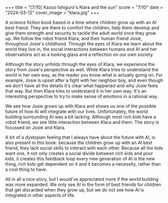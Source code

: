 +++
title = "[7/10] Kazuo Ishiguro's Klara and the sun"
score = "7/10"
date = "2024-03-12"
cover_image = "klara.jpg"
+++

A science fiction book based in a time where children grow up with an AI best friend. They are there to comfort the children, help them develop and give them strength and security to tackle the adult world once they grow up. We follow the robot friend Klara, and their human friend Josie, throughout Josie's childhood. Through the eyes of Klara we learn about the world they live in, the social interactions between humans and AI and her observations act as a looking glass and a reflection on our own society. 

Although the story unfolds through the eyes of Klara, we experience the story from Josie's perspective as well. While Klara tries to understand the world in her own way, as the reader you know what is actually going on. For example, Josie is upset after a fight with her neighbor boy, and even though we don't have all the details it's clear what happened and why Josie feels that way. But then Klara tries to understand it in her own way. It's an interesting perspective to try to make sense of emotions in a rational way. 

We see how Josie grows up with Klara and shows us one of the possible future of how AI will integrate with our lives. Unfortunately, the world building surrounding AI was a bit lacking. Although most rich kids have a robot friend, we see little interaction between Klara and them. The story is focussed on Josie and Klara. 

A bit of a dystopian feeling that I always have about the future with AI, is also present in this book: because the children grow up with an AI best friend, they lack social skills to interact with each other. Because all the kids want one, it not only creates a social divide between rich kids and poor kids, it creates this feedback loop every new generation of AI is the new thing, rich kids get dependent on it and it becomes a necessity, rather than a cool thing to have. 

All in all a nice story, but I would've appreciated more if the world building was more expanded. We only see AI in the form of best friends for children that get discarded when they grow up, but we do not see how AI is integrated in other aspects of life. 

